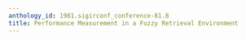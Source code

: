 ```yaml
---
anthology_id: 1981.sigirconf_conference-81.8
title: Performance Measurement in a Fuzzy Retrieval Environment
---
```

